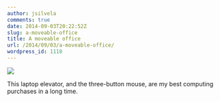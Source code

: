 ```yaml
---
author: jsilvela
comments: true
date: 2014-09-03T20:22:52Z
slug: a-moveable-office
title: A moveable office
url: /2014/09/03/a-moveable-office/
wordpress_id: 1118
---
```


[![](https://jsilvela.smugmug.com/Other/Sueltas/i-xKPM4TB/0/M/IMG_3077-M.jpg)](https://jsilvela.smugmug.com/Other/Sueltas/i-xKPM4TB/A)

This laptop elevator, and the three-button mouse, are my best computing purchases in a long time.
